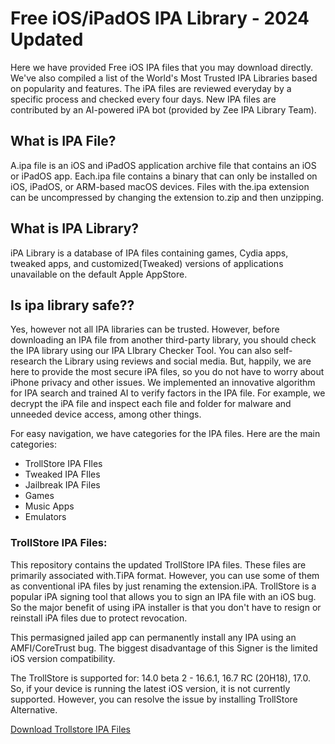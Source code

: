 # Free iOS/iPadOS IPA Library -  2024 Updated

Here we have provided Free iOS IPA files that you may download directly. We've also compiled a list of the World's Most Trusted IPA Libraries based on popularity and features. The iPA files are reviewed everyday by a specific process and checked every four days. 
New IPA files are contributed by an AI-powered iPA bot (provided by Zee IPA Library Team).

## What is IPA File?
A.ipa file is an iOS and iPadOS application archive file that contains an iOS or iPadOS app. Each.ipa file contains a binary that can only be installed on iOS, iPadOS, or ARM-based macOS devices. 
Files with the.ipa extension can be uncompressed by changing the extension to.zip and then unzipping.

## What is IPA Library?
iPA Library is a database of IPA files containing games, Cydia apps, tweaked apps, and customized(Tweaked) versions of applications unavailable on the default Apple AppStore.

## Is ipa library safe??
Yes, however not all IPA libraries can be trusted. However, before downloading an IPA file from another third-party library, you should check the IPA library using our IPA LIbrary Checker Tool. 
You can also self-research the Library using reviews and social media. But, happily, we are here to provide the most secure iPA files, so you do not have to worry about iPhone privacy and other issues. 
We implemented an innovative algorithm for IPA search and trained AI to verify factors in the IPA file. For example, we decrypt the iPA file and inspect each file and folder for malware and unneeded device access, among other things. 

For easy navigation, we have categories for the IPA files. Here are the main categories:

- TrollStore IPA FIles
- Tweaked IPA FIles
- Jailbreak IPA Files
- Games
- Music Apps
- Emulators

### TrollStore IPA Files: 

This repository contains the updated TrollStore IPA files. These files are primarily associated with.TiPA format. However, you can use some of them as conventional iPA files by just renaming the extension.iPA. TrollStore is a popular iPA signing tool that allows you to sign an IPA file with an iOS bug. So the major benefit of using iPA installer is that you don't have to resign or reinstall iPA files due to protect revocation. 

This permasigned jailed app can permanently install any IPA using an AMFI/CoreTrust bug. The biggest disadvantage of this Signer is the limited iOS version compatibility. 

The TrollStore is supported for: 14.0 beta 2 - 16.6.1, 16.7 RC (20H18), 17.0. So, if your device is running the latest iOS version, it is not currently supported. However, you can resolve the issue by installing TrollStore Alternative.

[Download Trollstore IPA Files](https://ipa.zeejb.com/trollstore.php)





